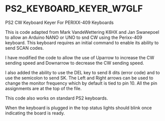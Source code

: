 # PS2_KEYBOARD_KEYER_W7GLF
PS2 CW Keyboard Keyer For PERIXX-409 Keyboards

This is code adapted from Mark VandeWettering K6HX and Jan Swanepoel to allow an Arduino NANO or UNO to snd CW
using the Perixx-409 keyboard.  This keyboard requires an initial command to enable its ability to send SCAN codes.

I have modified the code to allow the use of Uparrow to increase the CW sending speed and Downarrow to decrease the CW sending speed.

I also added the ability to use the DEL key to send 8 dits (error code) and to use the semicolon to send SK.
The Left and Right arrows can be used to change the monitor frequency which by default is tied to pin 10.
All the pin assignments are at the top of the file.

This code also works on standard PS2 keyboards.

When the keyboard is plugged in the top status lights should blink once indicating the board is ready.

